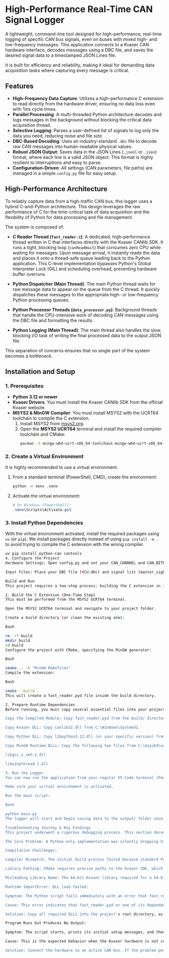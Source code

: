 # High-Performance Real-Time CAN Signal Logger

A lightweight, command-line tool designed for high-performance, real-time logging of specific CAN bus signals, even on buses with mixed high- and low-frequency messages. This application connects to a Kvaser CAN hardware interface, decodes messages using a DBC file, and saves the desired signal data to a timestamped JSON Lines file.

It is built for efficiency and reliability, making it ideal for demanding data acquisition tasks where capturing every message is critical.

## Features

-   **High-Frequency Data Capture**: Utilizes a high-performance C extension to read directly from the hardware driver, ensuring no data loss even with 1ms cycle times.
-   **Parallel Processing**: A multi-threaded Python architecture decodes and logs messages in the background without blocking the critical data acquisition thread.
-   **Selective Logging**: Parses a user-defined list of signals to log only the data you need, reducing noise and file size.
-   **DBC-Based Decoding**: Uses an industry-standard `.dbc` file to decode raw CAN messages into human-readable physical values.
-   **Robust JSON Output**: Saves data in the JSON Lines (`.jsonl` or `.json`) format, where each line is a valid JSON object. This format is highly resilient to interruptions and easy to parse.
-   **Configuration-Driven**: All settings (CAN parameters, file paths) are managed in a simple `config.py` file for easy setup.

## High-Performance Architecture

To reliably capture data from a high-traffic CAN bus, this logger uses a hybrid C-and-Python architecture. This design leverages the raw performance of C for the time-critical task of data acquisition and the flexibility of Python for data processing and file management.

The system is composed of:

-   **C Reader Thread (`fast_reader.c`)**: A dedicated, high-performance thread written in C that interfaces directly with the Kvaser CANlib SDK. It runs a tight, blocking loop (`canReadWait`) that consumes zero CPU while waiting for messages. Upon message arrival, it instantly reads the data and places it onto a thread-safe queue leading back to the Python application. This C-level implementation bypasses Python's Global Interpreter Lock (GIL) and scheduling overhead, preventing hardware buffer overruns.

-   **Python Dispatcher (Main Thread)**: The main Python thread waits for raw message data to appear on the queue from the C thread. It quickly dispatches these messages to the appropriate high- or low-frequency Python processing queues.

-   **Python Processor Threads (`data_processor.py`)**: Background threads that handle the CPU-intensive work of decoding CAN messages using the DBC file and formatting the results.

-   **Python Logging (Main Thread)**: The main thread also handles the slow, blocking I/O task of writing the final processed data to the output JSON file.

This separation of concerns ensures that no single part of the system becomes a bottleneck.

## Installation and Setup

### 1. Prerequisites

-   **Python 3.12 or newer**.
-   **Kvaser Drivers**: You must install the Kvaser CANlib SDK from the official Kvaser website.
-   **MSYS2 & MinGW Compiler**: You must install MSYS2 with the UCRT64 toolchain to compile the C extension.
    1.  Install MSYS2 from [msys2.org](https://www.msys2.org/).
    2.  Open the **MSYS2 UCRT64** terminal and install the required compiler toolchain and CMake:
        ```bash
        pacman -S mingw-w64-ucrt-x86_64-toolchain mingw-w64-ucrt-x86_64-cmake
        ```

### 2. Create a Virtual Environment

It is highly recommended to use a virtual environment.

1.  From a standard terminal (PowerShell, CMD), create the environment:
    ```bash
    python -m venv .venv
    ```
2.  Activate the virtual environment:
    ```powershell
    # On Windows (PowerShell):
    .venv\Scripts\Activate.ps1
    ```

### 3. Install Python Dependencies

With the virtual environment activated, install the required packages using `uv` (or `pip`). We install packages directly instead of using `pip install -e .` to avoid trying to compile the C extension with the wrong compiler.

```bash
uv pip install python-can cantools
4. Configure the Project
Hardware Settings: Open config.py and set your CAN_CHANNEL and CAN_BITRATE to match your hardware and network.

Input Files: Place your DBC file (VCU.dbc) and signal list (master_sigList.txt) in the input/ directory. Update config.py with the correct filenames if they differ.

Build and Run
This project requires a two-step process: building the C extension in its specific environment, and then running the Python application from your standard terminal.

1. Build the C Extension (One-Time Step)
This must be performed from the MSYS2 UCRT64 terminal.

Open the MSYS2 UCRT64 terminal and navigate to your project folder.

Create a build directory (or clean the existing one):

Bash

rm -rf build
mkdir build
cd build
Configure the project with CMake, specifying the MinGW generator:

Bash

cmake .. -G "MinGW Makefiles"
Compile the extension:

Bash

cmake --build .
This will create a fast_reader.pyd file inside the build directory.

2. Prepare Runtime Dependencies
Before running, you must copy several essential files into your project's root directory (the same folder as main.py).

Copy the Compiled Module: Copy fast_reader.pyd from the build/ directory.

Copy Kvaser DLL: Copy canlib32.dll from C:\Windows\System32.

Copy Python DLL: Copy libpython3.12.dll (or your specific version) from C:\msys64\ucrt64\bin.

Copy MinGW Runtime DLLs: Copy the following two files from C:\msys64\ucrt64\bin. These are required because our C extension was built with the GCC compiler.

libgcc_s_seh-1.dll

libwinpthread-1.dll

3. Run the Logger
You can now run the application from your regular VS Code terminal (PowerShell or CMD).

Make sure your virtual environment is activated.

Run the main script:

Bash

python main.py
The logger will start and begin saving data to the output/ folder once it detects CAN traffic. To stop, press Ctrl+C.

Troubleshooting Journey & Key Findings
This project underwent a rigorous debugging process. This section documents the key issues and their resolutions.

The Core Problem: A Python-only implementation was silently dropping high-frequency CAN messages due to Python's Global Interpreter Lock (GIL) and scheduling overhead. The hardware's receive buffer was overrunning before the Python reader thread could empty it. This proved a C extension was necessary.

Compilation Challenges:

Compiler Mismatch: The initial build process failed because standard Python tools on Windows default to the MSVC compiler, whereas this project is configured for MinGW GCC. The solution is to build the C extension manually using CMake in the MSYS2 environment.

Library Pathing: CMake requires precise paths to the Kvaser SDK, which are configured in CMakeLists.txt.

Misleading Library Name: The 64-bit Kvaser library required for a 64-bit build is counter-intuitively named canlib32.lib.

Runtime ImportError: DLL load failed:

Symptom: The Python script fails immediately with an error that fast_reader cannot be found or loaded.

Cause: This error indicates that fast_reader.pyd or one of its dependencies is missing. Because it was compiled with MinGW, it depends on the MinGW runtime libraries (libgcc_s_seh-1.dll, libwinpthread-1.dll) and the MSYS2 version of the Python library (libpython3.12.dll).

Solution: Copy all required DLLs into the project's root directory, as detailed in the "Prepare Runtime Dependencies" step. The Dependencies tool (https://github.com/lucasg/Dependencies) is excellent for diagnosing which specific DLL is missing.

Program Runs but Produces No Output:

Symptom: The script starts, prints its initial setup messages, and then appears to hang with no further output and no errors.

Cause: This is the expected behavior when the Kvaser hardware is not connected to a live CAN bus. The C thread is blocked in the canReadWait() function, waiting for messages that will never arrive. The main Python script is similarly blocked, waiting for data from the C thread's queue.

Solution: Connect the hardware to an active CAN bus. If the problem persists, double-check that the CAN_CHANNEL and CAN_BITRATE in config.py are correct for your network. A bitrate mismatch is a common reason for not "hearing" any messages.
